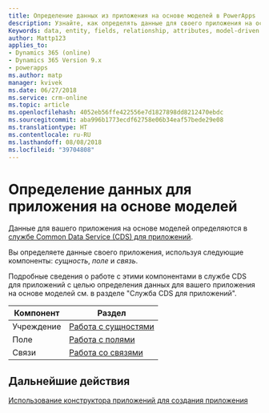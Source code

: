 ```yaml
---
title: Определение данных из приложения на основе моделей в PowerApps | Документы Майкрософт
description: Узнайте, как определять данные для своего приложения на основе моделей
Keywords: data, entity, fields, relationship, attributes, model-driven app
author: Mattp123
applies_to:
- Dynamics 365 (online)
- Dynamics 365 Version 9.x
- powerapps
ms.author: matp
manager: kvivek
ms.date: 06/27/2018
ms.service: crm-online
ms.topic: article
ms.openlocfilehash: 4052eb56ffe422556e7d1827898dd8212470ebdc
ms.sourcegitcommit: aba996b1773ecdf62758e06b34eaf57bede29e08
ms.translationtype: HT
ms.contentlocale: ru-RU
ms.lasthandoff: 08/08/2018
ms.locfileid: "39704808"
---
```

# <a name="define-data-for-your-model-driven-app"></a>Определение данных для приложения на основе моделей

Данные для вашего приложения на основе моделей определяются в [службе Common Data Service (CDS) для приложений](../common-data-service/data-platform-intro.md). 

Вы определяете данные своего приложения, используя следующие компоненты: *сущность*, *поле* и *связь*.

Подробные сведения о работе с этими компонентами в службе CDS для приложений с целью определения данных для вашего приложения на основе моделей см. в разделе "Служба CDS для приложений".

|Компонент |Раздел|
|-----|----|
|Учреждение| [Работа с сущностями](../common-data-service/entity-overview.md)|
|Поле| [Работа с полями](../common-data-service/fields-overview.md)|
|Связи| [Работа со связями](../common-data-service/relationships-overview.md)|

## <a name="next-step"></a>Дальнейшие действия

[Использование конструктора приложений для создания приложения](design-custom-business-apps-using-app-designer.md)